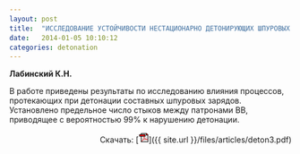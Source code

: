 ```yaml
---
layout: post
title:  "ИССЛЕДОВАНИЕ УСТОЙЧИВОСТИ НЕСТАЦИОНАРНО ДЕТОНИРУЮЩИХ ШПУРОВЫХ ЗАРЯДОВ ВВ"
date:   2014-01-05 10:10:12
categories: detonation
---
```


<strong>Лабинский К.Н.</strong>

В работе приведены результаты по исследованию влияния процессов, протекающих при детонации составных
шпуровых зарядов. Установлено предельное число стыков между патронами ВВ, приводящее с вероятностью 
99% к нарушению детонации.
<p align="right">
Скачать: [<img src="/img/pdf.gif">]({{ site.url }}/files/articles/deton3.pdf)
</p>
